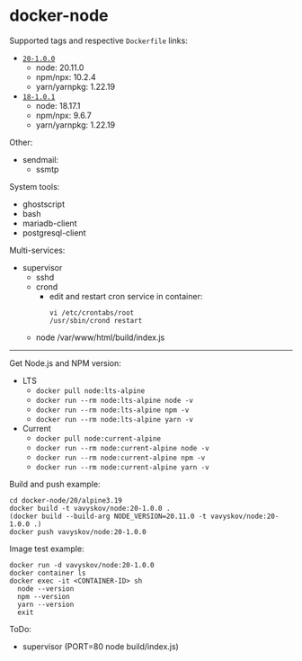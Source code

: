 # docker-node

Supported tags and respective `Dockerfile` links:
- [`20-1.0.0`](https://github.com/vavyskov/docker-node/tree/master/20/alpine3.19)
  - node: 20.11.0
  - npm/npx: 10.2.4
  - yarn/yarnpkg: 1.22.19
- [`18-1.0.1`](https://github.com/vavyskov/docker-node/tree/master/18/alpine3.18)
  - node: 18.17.1
  - npm/npx: 9.6.7
  - yarn/yarnpkg: 1.22.19

Other:
- sendmail:
  - ssmtp

System tools:
- ghostscript
- bash
- mariadb-client
- postgresql-client

Multi-services:
- supervisor
  - sshd
  - crond
    - edit and restart cron service in container:
      ```
      vi /etc/crontabs/root
      /usr/sbin/crond restart
      ```
  - node /var/www/html/build/index.js

---

Get Node.js and NPM version:
- LTS
  - `docker pull node:lts-alpine`
  - `docker run --rm node:lts-alpine node -v`
  - `docker run --rm node:lts-alpine npm -v`
  - `docker run --rm node:lts-alpine yarn -v`
- Current
  - `docker pull node:current-alpine`
  - `docker run --rm node:current-alpine node -v`
  - `docker run --rm node:current-alpine npm -v`
  - `docker run --rm node:current-alpine yarn -v`

Build and push example:
```
cd docker-node/20/alpine3.19
docker build -t vavyskov/node:20-1.0.0 .
(docker build --build-arg NODE_VERSION=20.11.0 -t vavyskov/node:20-1.0.0 .)
docker push vavyskov/node:20-1.0.0
```

Image test example:
```
docker run -d vavyskov/node:20-1.0.0
docker container ls
docker exec -it <CONTAINER-ID> sh
  node --version
  npm --version
  yarn --version
  exit
```

ToDo:
- supervisor (PORT=80 node build/index.js)
